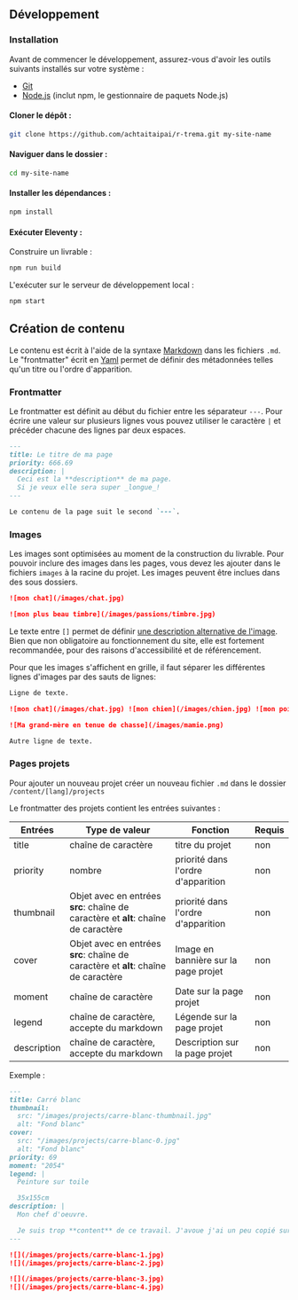 ## Développement

### Installation

Avant de commencer le développement, assurez-vous d'avoir les outils suivants installés sur votre système :

- [Git](https://git-scm.com/)
- [Node.js](https://nodejs.org/en) (inclut npm, le gestionnaire de paquets Node.js)

#### Cloner le dépôt :

```bash
git clone https://github.com/achtaitaipai/r-trema.git my-site-name
```

#### Naviguer dans le dossier :

```bash
cd my-site-name
```

#### Installer les dépendances :

```bash
npm install
```

#### Exécuter Eleventy :

Construire un livrable :

```bash
npm run build
```

L'exécuter sur le serveur de développement local :

```bash
npm start
```

## Création de contenu

Le contenu est écrit à l'aide de la syntaxe [Markdown](https://www.markdownguide.org/cheat-sheet/) dans les fichiers `.md`. Le "frontmatter" écrit en [Yaml](https://learnxinyminutes.com/docs/yaml/) permet de définir des métadonnées telles qu'un titre ou l'ordre d'apparition.

### Frontmatter

Le frontmatter est définit au début du fichier entre les séparateur `---`.
Pour écrire une valeur sur plusieurs lignes vous pouvez utiliser le caractère `|` et précéder chacune des lignes par deux espaces.

```md
---
title: Le titre de ma page
priority: 666.69
description: |
  Ceci est la **description** de ma page.
  Si je veux elle sera super _longue_!
---

Le contenu de la page suit le second `---`.
```

### Images

Les images sont optimisées au moment de la construction du livrable. Pour pouvoir inclure des images dans les pages, vous devez les ajouter dans le fichiers `images` à la racine du projet. Les images peuvent être inclues dans des sous dossiers.

```md
![mon chat](/images/chat.jpg)

![mon plus beau timbre](/images/passions/timbre.jpg)
```

Le texte entre `[]` permet de définir [une description alternative de l'image](https://developer.mozilla.org/fr/docs/Learn/Accessibility/HTML#alternatives_textuelles). Bien que non obligatoire au fonctionnement du site, elle est fortement recommandée, pour des raisons d'accessibilité et de référencement.

Pour que les images s'affichent en grille, il faut séparer les différentes lignes d'images par des sauts de lignes:

```md
Ligne de texte.

![mon chat](/images/chat.jpg) ![mon chien](/images/chien.jpg) ![mon poisson](/images/poisson.jpg)

![Ma grand-mère en tenue de chasse](/images/mamie.png)

Autre ligne de texte.
```

### Pages projets

Pour ajouter un nouveau projet créer un nouveau fichier `.md` dans le dossier `/content/[lang]/projects`

Le frontmatter des projets contient les entrées suivantes :

| Entrées     | Type de valeur                                                                     | Fonction                             | Requis |
| ----------- | ---------------------------------------------------------------------------------- | ------------------------------------ | ------ |
| title       | chaîne de caractère                                                                | titre du projet                      | non    |
| priority    | nombre                                                                             | priorité dans l'ordre d'apparition   | non    |
| thumbnail   | Objet avec en entrées **src**: chaîne de caractère et **alt**: chaîne de caractère | priorité dans l'ordre d'apparition   | non    |
| cover       | Objet avec en entrées **src**: chaîne de caractère et **alt**: chaîne de caractère | Image en bannière sur la page projet | non    |
| moment      | chaîne de caractère                                                                | Date sur la page projet              | non    |
| legend      | chaîne de caractère, accepte du markdown                                           | Légende sur la page projet           | non    |
| description | chaîne de caractère, accepte du markdown                                           | Description sur la page projet       | non    |

Exemple :

```md
---
title: Carré blanc
thumbnail:
  src: "/images/projects/carre-blanc-thumbnail.jpg"
  alt: "Fond blanc"
cover:
  src: "/images/projects/carre-blanc-0.jpg"
  alt: "Fond blanc"
priority: 69
moment: "2054"
legend: |
  Peinture sur toile 

  35x155cm
description: |
  Mon chef d'oeuvre.

  Je suis trop **content** de ce travail. J'avoue j'ai un peu copié sur [ce mec](https://fr.wikipedia.org/wiki/Kasimir_Malevitch)
---

![](/images/projects/carre-blanc-1.jpg)
![](/images/projects/carre-blanc-2.jpg)

![](/images/projects/carre-blanc-3.jpg)
![](/images/projects/carre-blanc-4.jpg)
```
